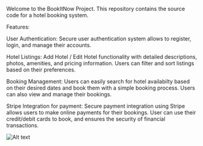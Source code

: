 Welcome to the BookItNow Project. This repository contains the source code for a hotel booking system.

Features:

User Authentication: Secure user authentication system allows to register, login, and manage their accounts.

Hotel Listings: Add Hotel / Edit Hotel functionality with detailed descriptions, photos, amenities, and pricing information. Users can filter and sort listings based on their preferences.

Booking Management: Users can easily search for hotel availabilty based on their desired dates and book them with a simple booking process. Users can also view and manage their bookings.

Stripe Integration for payment: Secure payment integration using Stripe allows users to make online payments for their bookings. User can use their credit/debit cards to book, and ensures the security of financial transactions.

![Alt text](https://res.cloudinary.com/dotgl539d/image/upload/v1713892107/App_izeeeb.jpg)

